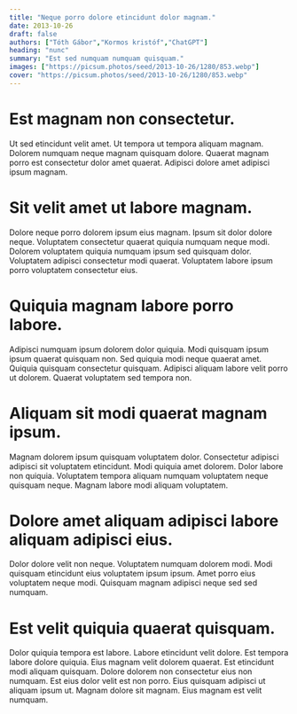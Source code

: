 ```yaml
---
title: "Neque porro dolore etincidunt dolor magnam."
date: 2013-10-26
draft: false 
authors: ["Tóth Gábor","Kormos kristóf","ChatGPT"]
heading: "nunc"
summary: "Est sed numquam numquam quisquam."
images: ["https://picsum.photos/seed/2013-10-26/1280/853.webp"]
cover: "https://picsum.photos/seed/2013-10-26/1280/853.webp"
---
```

# Est magnam non consectetur.        
Ut sed etincidunt velit amet. Ut tempora ut tempora aliquam magnam. Dolorem numquam neque magnam quisquam dolore. Quaerat magnam porro est consectetur dolor amet quaerat. Adipisci dolore amet adipisci ipsum magnam.
[](https://picsum.photos/seed/3208/1280/853.webp")
# Sit velit amet ut labore magnam.        
Dolore neque porro dolorem ipsum eius magnam. Ipsum sit dolor dolore neque. Voluptatem consectetur quaerat quiquia numquam neque modi. Dolorem voluptatem quiquia numquam ipsum sed quisquam dolor. Voluptatem adipisci consectetur modi quaerat. Voluptatem labore ipsum porro voluptatem consectetur eius.
[](https://picsum.photos/seed/3218/1280/853.webp")
# Quiquia magnam labore porro labore.        
Adipisci numquam ipsum dolorem dolor quiquia. Modi quisquam ipsum ipsum quaerat quisquam non. Sed quiquia modi neque quaerat amet. Quiquia quisquam consectetur quisquam. Adipisci aliquam labore velit porro ut dolorem. Quaerat voluptatem sed tempora non.
[](https://picsum.photos/seed/3228/1280/853.webp")
# Aliquam sit modi quaerat magnam ipsum.        
Magnam dolorem ipsum quisquam voluptatem dolor. Consectetur adipisci adipisci sit voluptatem etincidunt. Modi quiquia amet dolorem. Dolor labore non quiquia. Voluptatem tempora aliquam numquam voluptatem neque quisquam neque. Magnam labore modi aliquam voluptatem.
[](https://picsum.photos/seed/3238/1280/853.webp")
# Dolore amet aliquam adipisci labore aliquam adipisci eius.        
Dolor dolore velit non neque. Voluptatem numquam dolorem modi. Modi quisquam etincidunt eius voluptatem ipsum ipsum. Amet porro eius voluptatem neque modi. Quisquam magnam adipisci neque sed sed numquam.
[](https://picsum.photos/seed/3248/1280/853.webp")
# Est velit quiquia quaerat quisquam.        
Dolor quiquia tempora est labore. Labore etincidunt velit dolore. Est tempora labore dolore quiquia. Eius magnam velit dolorem quaerat. Est etincidunt modi aliquam quisquam. Dolore dolorem non consectetur eius non numquam. Est eius dolor velit est non porro. Eius quisquam adipisci ut aliquam ipsum ut. Magnam dolore sit magnam. Eius magnam est velit numquam.
[](https://picsum.photos/seed/3258/1280/853.webp")

